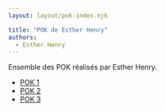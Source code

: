 ```yaml
---
layout: layout/pok-index.njk

title: "POK de Esther Henry"
authors:
  - Esther Henry
---
```


Ensemble des POK réalisés par Esther Henry.

- [POK 1](./temps-1)
- [POK 2](./temps-2)
- [POK 3](./temps-3)
